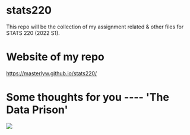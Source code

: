 # stats220
This repo will be the collection of my assignment related & other files for STATS 220 (2022 S1).

# Website of my repo
https://masterlyw.github.io/stats220/

# Some thoughts for you ---- 'The Data Prison'
![](https://images.prismic.io/sketchplanations/a37c3451-b698-4d79-a378-a2545058f99a_190065273051.jpg?auto=format&ixlib=react-9.0.3&h=1887.557603686636&w=1600&q=50&dpr=2)
